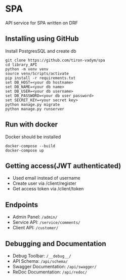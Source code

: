 # SPA

API service for SPA written on DRF

## Installing using GitHub

Install PostgresSQL and create db

```shell
git clone https://github.com/tiron-vadym/spa
cd library_API
python -m venv venv
source venv/Scripts/activate
pip install -r requirements.txt
set DB_HOST=<your db hostname>
set DB_NAME=<your db name>
set DB_USER=<your db username>
set DB_PASSWORD=<your db user password>
set SECRET_KEY=<your secret key>
python manage.py migrate
python manage.py runserver
```

## Run with docker

Docker should be installed

```shell
docker-compose --build
docker-compose up
```

## Getting access(JWT authenticated)

* Used email instead of username
* Create user via /client/register
* Get access token via /client/token

## Endpoints

- Admin Panel: `/admin/`
- Service API: `/service/comments/`
- Client API: `/customer/`

## Debugging and Documentation

- Debug Toolbar: `/__debug__/`
- API Schema: `/api/schema/`
- Swagger Documentation: `/api/swagger/`
- ReDoc Documentation: `/api/redoc/`
